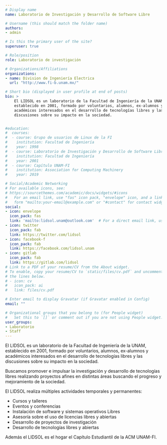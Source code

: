 ```yaml
---
# Display name
name: Laboratorio de Investigación y Desarrollo de Software Libre

# Username (this should match the folder name)
authors:
- admin

# Is this the primary user of the site?
superuser: true

# Role/position
role: Laboratorio de investigación

# Organizations/Affiliations
organizations:
- name: Division de Ingeniería Electrica
  url: "http://www.fi-b.unam.mx/"

# Short bio (displayed in user profile at end of posts)
bio: >
    El LIDSOL es un laboratorio de la Facultad de Ingeniería de la UNAM,
    establecido en 2001, formado por voluntarios, alumnos, ex-alumnos y
    académicos interesados en el desarrollo de tecnologías libres y las
    discusiones sobre su impacto en la sociedad.


#education:
#  courses:
#  - course: Grupo de usuarios de Linux de la FI
#    institution: Facultad de Ingeniería
#    year: 1998
#  - course: Laboratorio de Investigación y Desarrollo de Software Libre
#    institution: Facultad de Ingeniería
#    year: 2001
#  - course: Capítulo UNAM-FI
#    institution: Association for Computing Machinery
#    year: 2019

# Social/Academic Networking
# For available icons, see:
# https://sourcethemes.com/academic/docs/widgets/#icons
#   For an email link, use "fas" icon pack, "envelope" icon, and a link in the
#   form "mailto:your-email@example.com" or "#contact" for contact widget.
social:
- icon: envelope
  icon_pack: fas
  link: 'mailto:lidsol.unam@outlook.com'  # For a direct email link, use "mailto:test@example.org".
- icon: twitter
  icon_pack: fab
  link: https://twitter.com/lidsol
- icon: facebook-f
  icon_pack: fab
  link: https://facebook.com/lidsol.unam
- icon: gitlab
  icon_pack: fab
  link: https://gitlab.com/lidsol
# Link to a PDF of your resume/CV from the About widget.
# To enable, copy your resume/CV to `static/files/cv.pdf` and uncomment
# the lines below.
# - icon: cv
#   icon_pack: ai
#   link: files/cv.pdf

# Enter email to display Gravatar (if Gravatar enabled in Config)
email: ""

# Organizational groups that you belong to (for People widget)
#   Set this to `[]` or comment out if you are not using People widget.
user_groups:
- Laboratorio
- Staff
---
```


El LIDSOL es un laboratorio de la Facultad de Ingeniería de la UNAM,
establecido en 2001, formado por voluntarios, alumnos, ex-alumnos y
académicos interesados en el desarrollo de tecnologías libres y las
discusiones sobre su impacto en la sociedad.

Buscamos promover e impulsar la investigación y desarrollo de tecnologías
libres realizando proyectos afines en distintas áreas buscando el
progreso y mejoramiento de la sociedad.

El LIDSOL realiza múltiples actividades temporales y permanentes:

-   Cursos y talleres
-   Eventos y conferencias
-   Instalación de software y sistemas operativos Libres
-   Asesoría sobre el uso de licencias libres y abiertas
-   Desarrollo de proyectos de investigación
-   Desarrollo de tecnologías libres y abiertas

Además el LIDSOL es el hogar el Capítulo Estudiantil de la ACM UNAM-FI.
